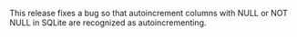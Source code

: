This release fixes a bug so that autoincrement columns with NULL or NOT NULL in SQLite are recognized as autoincrementing.
